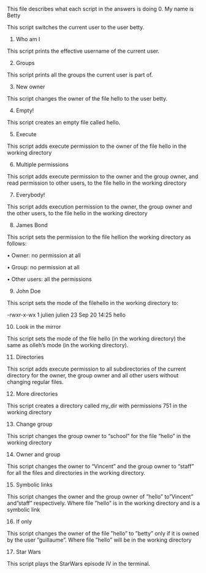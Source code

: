 This file describes what each script in the answers is doing
0. My name is Betty

This script switches the current user to the user betty.

1. Who am I

This script prints the effective username of the current user.



2. Groups

This script prints all the groups the current user is part of.



3. New owner

This script changes the owner of the file hello to the user betty.



4. Empty!

This script creates an empty file called hello.



5. Execute

This script adds execute permission to the owner of the file hello in the working directory



6. Multiple permissions

This script adds execute permission to the owner and the group owner, and read permission to other users, to the file hello in the working directory



7. Everybody!

This script adds execution permission to the owner, the group owner and the other users, to the file hello in the working directory



8. James Bond

This script sets the permission to the file hellion the working directory as follows:

•	Owner: no permission at all

•	Group: no permission at all

•	Other users: all the permissions

9. John Doe

This script sets the mode of the filehello in the working directory to:

-rwxr-x-wx 1 julien julien 23 Sep 20 14:25 hello

10. Look in the mirror

This script sets the mode of the file hello (in the working directory) the same as olleh’s mode (in the working directory).

11. Directories

This script adds execute permission to all subdirectories of the current directory for the owner, the group owner and all other users without changing regular files.



12. More directories

This script creates a directory called my_dir with permissions 751 in the working directory



13. Change group

This script changes the group owner to “school” for the file “hello” in the working directory 



14. Owner and group

This script changes the owner to “Vincent” and the group owner to “staff” for all the files and directories in the working directory.



15. Symbolic links

This script changes the owner and the group owner of ”hello”  to”Vincent” and”staff” respectively. Where file ”hello” is in the working directory and is a symbolic link



16. If only

This script changes the owner of the file ”hello”  to ”betty”  only if it is owned by the user ”guillaume”. Where file ”hello” will be in the working directory



17. Star Wars

This script plays the StarWars episode IV in the terminal.


